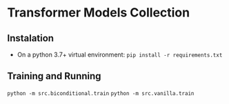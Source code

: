 # Transformer Models Collection

## Instalation

- On a python 3.7+ virtual environment:
```pip install -r requirements.txt```


## Training and Running
```python -m src.biconditional.train```
```python -m src.vanilla.train```

